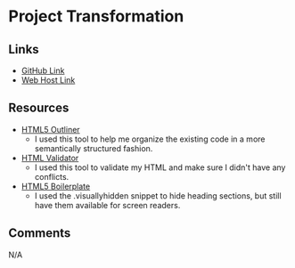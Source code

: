 # Project Transformation

## Links
- [GitHub Link](https://github.com/BlueAya/project_transformation_maramara_angelo)
- [Web Host Link](http://angelomaramara.com/project_transformation_maramara_angelo/)

## Resources
- [HTML5 Outliner](https://gsnedders.html5.org/outliner/)
     - I used this tool to help me organize the existing code in a more semantically structured fashion.
- [HTML Validator](https://validator.w3.org/nu/)
     - I used this tool to validate my HTML and make sure I didn't have any conflicts.
- [HTML5 Boilerplate](https://github.com/h5bp/html5-boilerplate/blob/master/src/css/main.css)
     - I used the .visuallyhidden snippet to hide heading sections, but still have them available for screen readers.

## Comments

N/A
